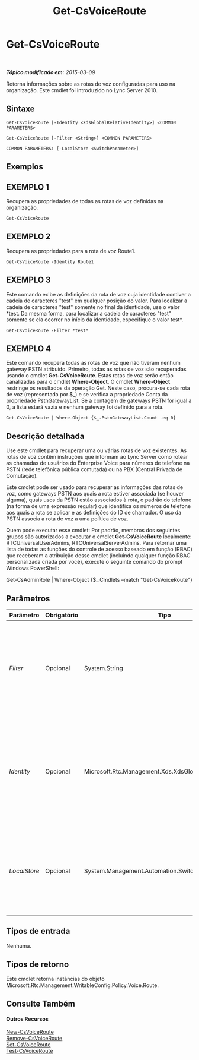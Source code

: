 ﻿---
title: Get-CsVoiceRoute
TOCTitle: Get-CsVoiceRoute
ms:assetid: 422abb2d-bff3-4b9a-b18c-d8202b01f69b
ms:mtpsurl: https://technet.microsoft.com/pt-br/library/Gg425926(v=OCS.15)
ms:contentKeyID: 49306524
ms.date: 05/19/2016
mtps_version: v=OCS.15
ms.translationtype: HT
---

# Get-CsVoiceRoute

 

_**Tópico modificado em:** 2015-03-09_

Retorna informações sobre as rotas de voz configuradas para uso na organização. Este cmdlet foi introduzido no Lync Server 2010.

## Sintaxe

    Get-CsVoiceRoute [-Identity <XdsGlobalRelativeIdentity>] <COMMON PARAMETERS>

    Get-CsVoiceRoute [-Filter <String>] <COMMON PARAMETERS>

    COMMON PARAMETERS: [-LocalStore <SwitchParameter>]

## Exemplos

## EXEMPLO 1

Recupera as propriedades de todas as rotas de voz definidas na organização.

    Get-CsVoiceRoute

## EXEMPLO 2

Recupera as propriedades para a rota de voz Route1.

    Get-CsVoiceRoute -Identity Route1

## EXEMPLO 3

Este comando exibe as definições da rota de voz cuja identidade contiver a cadeia de caracteres "test" em qualquer posição do valor. Para localizar a cadeia de caracteres "test" somente no final da identidade, use o valor \*test. Da mesma forma, para localizar a cadeia de caracteres "test" somente se ela ocorrer no início da identidade, especifique o valor test\*.

    Get-CsVoiceRoute -Filter *test*

## EXEMPLO 4

Este comando recupera todas as rotas de voz que não tiveram nenhum gateway PSTN atribuído. Primeiro, todas as rotas de voz são recuperadas usando o cmdlet **Get-CsVoiceRoute**. Estas rotas de voz serão então canalizadas para o cmdlet **Where-Object**. O cmdlet **Where-Object** restringe os resultados da operação Get. Neste caso, procura-se cada rota de voz (representada por $\_) e se verifica a propriedade Conta da propriedade PstnGatewayList. Se a contagem de gateways PSTN for igual a 0, a lista estará vazia e nenhum gateway foi definido para a rota.

    Get-CsVoiceRoute | Where-Object {$_.PstnGatewayList.Count -eq 0}

## Descrição detalhada

Use este cmdlet para recuperar uma ou várias rotas de voz existentes. As rotas de voz contêm instruções que informam ao Lync Server como rotear as chamadas de usuários do Enterprise Voice para números de telefone na PSTN (rede telefônica pública comutada) ou na PBX (Central Privada de Comutação).

Este cmdlet pode ser usado para recuperar as informações das rotas de voz, como gateways PSTN aos quais a rota estiver associada (se houver alguma), quais usos da PSTN estão associados à rota, o padrão do telefone (na forma de uma expressão regular) que identifica os números de telefone aos quais a rota se aplicar e as definições do ID de chamador. O uso da PSTN associa a rota de voz a uma política de voz.

Quem pode executar esse cmdlet: Por padrão, membros dos seguintes grupos são autorizados a executar o cmdlet **Get-CsVoiceRoute** localmente: RTCUniversalUserAdmins, RTCUniversalServerAdmins. Para retornar uma lista de todas as funções do controle de acesso baseado em função (RBAC) que receberam a atribuição desse cmdlet (incluindo qualquer função RBAC personalizada criada por você), execute o seguinte comando do prompt Windows PowerShell:

Get-CsAdminRole | Where-Object {$\_.Cmdlets –match "Get-CsVoiceRoute"}

## Parâmetros


<table>
<colgroup>
<col style="width: 25%" />
<col style="width: 25%" />
<col style="width: 25%" />
<col style="width: 25%" />
</colgroup>
<thead>
<tr class="header">
<th>Parâmetro</th>
<th>Obrigatório</th>
<th>Tipo</th>
<th>Descrição</th>
</tr>
</thead>
<tbody>
<tr class="odd">
<td><p><em>Filter</em></p></td>
<td><p>Opcional</p></td>
<td><p>System.String</p></td>
<td><p>Este parâmetro filtra os resultados da operação Get baseada no valor de caracteres curinga passado para este parâmetro.</p></td>
</tr>
<tr class="even">
<td><p><em>Identity</em></p></td>
<td><p>Opcional</p></td>
<td><p>Microsoft.Rtc.Management.Xds.XdsGlobalRelativeIdentity</p></td>
<td><p>Uma cadeia de caracteres que identifica unicamente a rota de voz. Se nenhuma identificação for fornecida, todas as rotas de voz da organização são devolvidas.</p>
<p></p></td>
</tr>
<tr class="odd">
<td><p><em>LocalStore</em></p></td>
<td><p>Opcional</p></td>
<td><p>System.Management.Automation.SwitchParameter</p></td>
<td><p>Recupera a rota de voz da réplica local do Repositório de Gerenciamento Central em vez do Repositório de Gerenciamento Central em si.</p></td>
</tr>
</tbody>
</table>


## Tipos de entrada

Nenhuma.

## Tipos de retorno

Este cmdlet retorna instâncias do objeto Microsoft.Rtc.Management.WritableConfig.Policy.Voice.Route.

## Consulte Também

#### Outros Recursos

[New-CsVoiceRoute](new-csvoiceroute.md)  
[Remove-CsVoiceRoute](remove-csvoiceroute.md)  
[Set-CsVoiceRoute](set-csvoiceroute.md)  
[Test-CsVoiceRoute](test-csvoiceroute.md)

